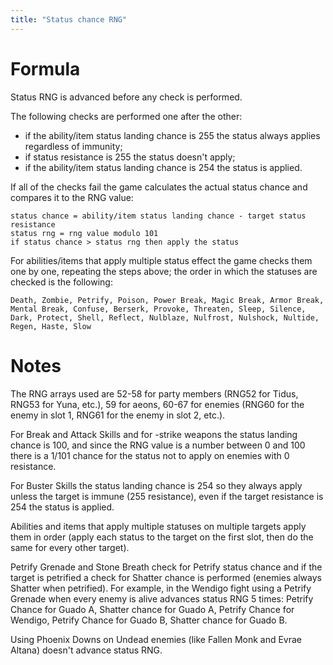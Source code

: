 ```yaml
---
title: "Status chance RNG"
---
```


# Formula
Status RNG is advanced before any check is performed.

The following checks are performed one after the other:
-   if the ability/item status landing chance is 255 the status always applies regardless of immunity;
-   if status resistance is 255 the status doesn't apply;
-   if the ability/item status landing chance is 254 the status is applied.

If all of the checks fail the game calculates the actual status chance and compares it to the RNG value:
```
status chance = ability/item status landing chance - target status resistance
status rng = rng value modulo 101
if status chance > status rng then apply the status
```

For abilities/items that apply multiple status effect the game checks them one by one, repeating the steps above; the order in which the statuses are checked is the following:
```
Death, Zombie, Petrify, Poison, Power Break, Magic Break, Armor Break, Mental Break, Confuse, Berserk, Provoke, Threaten, Sleep, Silence, Dark, Protect, Shell, Reflect, Nulblaze, Nulfrost, Nulshock, Nultide, Regen, Haste, Slow
```

# Notes
The RNG arrays used are 52-58 for party members (RNG52 for Tidus, RNG53 for Yuna, etc.), 59 for aeons, 60-67 for enemies (RNG60 for the enemy in slot 1, RNG61 for the enemy in slot 2, etc.).

For Break and Attack Skills and for -strike weapons the status landing chance is 100, and since the RNG value is a number between 0 and 100 there is a 1/101 chance for the status not to apply on enemies with 0 resistance.

For Buster Skills the status landing chance is 254 so they always apply unless the target is immune (255 resistance), even if the target resistance is 254 the status is applied.

Abilities and items that apply multiple statuses on multiple targets apply them in order (apply each status to the target on the first slot, then do the same for every other target).

Petrify Grenade and Stone Breath check for Petrify status chance and if the target is petrified a check for Shatter chance is performed (enemies always Shatter when petrified). For example, in the Wendigo fight using a Petrify Grenade when every enemy is alive advances status RNG 5 times: Petrify Chance for Guado A, Shatter chance for Guado A, Petrify Chance for Wendigo, Petrify Chance for Guado B, Shatter chance for Guado B.

Using Phoenix Downs on Undead enemies (like Fallen Monk and Evrae Altana) doesn't advance status RNG.
